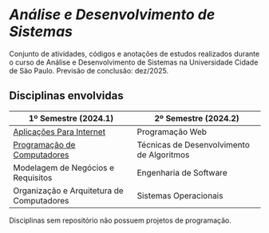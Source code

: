 # *Análise e Desenvolvimento de Sistemas*
Conjunto de atividades, códigos e anotações de estudos realizados durante o curso de Análise e Desenvolvimento de Sistemas na Universidade Cidade de São Paulo.
Previsão de conclusão: dez/2025.

## Disciplinas envolvidas
| 1º Semestre (2024.1) | 2º Semestre (2024.2) |
|----------------------|-------------|
| [Aplicações Para Internet](https://github.com/sousakai/analise-dev-sis-unicid/tree/master/2024-1/app-web)| Programação Web |
| [Programação de Computadores](https://github.com/sousakai/analise-dev-sis-unicid/tree/master/2024-1/pro-computadores) | Técnicas de Desenvolvimento de Algoritmos |
| Modelagem de Negócios e Requisitos | Engenharia de Software |
| Organização e Arquitetura de Computadores | Sistemas Operacionais |


Disciplinas sem repositório não possuem projetos de programação.
